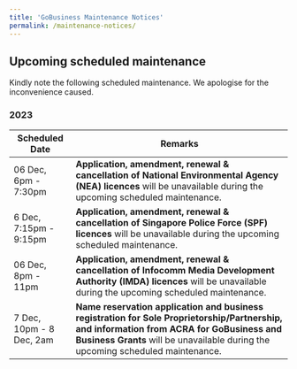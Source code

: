 ```yaml
---
title: 'GoBusiness Maintenance Notices'
permalink: /maintenance-notices/
---
```


## Upcoming scheduled maintenance

Kindly note the following scheduled maintenance. We apologise for the inconvenience caused.

### 2023 

| **Scheduled Date** | **Remarks** |  
|  -----------   | ---------------- |
| 06 Dec, 6pm - 7:30pm | **Application, amendment, renewal & cancellation of National Environmental Agency (NEA) licences** will be unavailable during the upcoming scheduled maintenance. | 
| 6 Dec, 7:15pm - 9:15pm | **Application, amendment, renewal & cancellation of Singapore Police Force (SPF) licences** will be unavailable during the upcoming scheduled maintenance. |
| 06 Dec, 8pm - 11pm | **Application, amendment, renewal & cancellation of  Infocomm Media Development Authority (IMDA) licences** will be unavailable during the upcoming scheduled maintenance. | 
| 7 Dec, 10pm - 8 Dec, 2am | **Name reservation application and business registration for Sole Proprietorship/Partnership, and information from ACRA for GoBusiness and Business Grants** will be unavailable during the upcoming scheduled maintenance. | 


<script src="/jquery/jquery.min.js"></script>
<script src="/jquery/resize-tables.js"></script>
